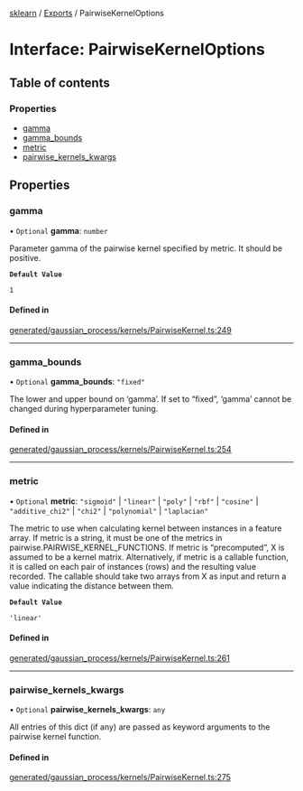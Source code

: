 [sklearn](../readme.md) / [Exports](../modules.md) / PairwiseKernelOptions

# Interface: PairwiseKernelOptions

## Table of contents

### Properties

- [gamma](PairwiseKernelOptions.md#gamma)
- [gamma\_bounds](PairwiseKernelOptions.md#gamma_bounds)
- [metric](PairwiseKernelOptions.md#metric)
- [pairwise\_kernels\_kwargs](PairwiseKernelOptions.md#pairwise_kernels_kwargs)

## Properties

### gamma

• `Optional` **gamma**: `number`

Parameter gamma of the pairwise kernel specified by metric. It should be positive.

**`Default Value`**

`1`

#### Defined in

[generated/gaussian_process/kernels/PairwiseKernel.ts:249](https://github.com/transitive-bullshit/scikit-learn-ts/blob/367336a/packages/sklearn/src/generated/gaussian_process/kernels/PairwiseKernel.ts#L249)

___

### gamma\_bounds

• `Optional` **gamma\_bounds**: ``"fixed"``

The lower and upper bound on ‘gamma’. If set to “fixed”, ‘gamma’ cannot be changed during hyperparameter tuning.

#### Defined in

[generated/gaussian_process/kernels/PairwiseKernel.ts:254](https://github.com/transitive-bullshit/scikit-learn-ts/blob/367336a/packages/sklearn/src/generated/gaussian_process/kernels/PairwiseKernel.ts#L254)

___

### metric

• `Optional` **metric**: ``"sigmoid"`` \| ``"linear"`` \| ``"poly"`` \| ``"rbf"`` \| ``"cosine"`` \| ``"additive_chi2"`` \| ``"chi2"`` \| ``"polynomial"`` \| ``"laplacian"``

The metric to use when calculating kernel between instances in a feature array. If metric is a string, it must be one of the metrics in pairwise.PAIRWISE\_KERNEL\_FUNCTIONS. If metric is “precomputed”, X is assumed to be a kernel matrix. Alternatively, if metric is a callable function, it is called on each pair of instances (rows) and the resulting value recorded. The callable should take two arrays from X as input and return a value indicating the distance between them.

**`Default Value`**

`'linear'`

#### Defined in

[generated/gaussian_process/kernels/PairwiseKernel.ts:261](https://github.com/transitive-bullshit/scikit-learn-ts/blob/367336a/packages/sklearn/src/generated/gaussian_process/kernels/PairwiseKernel.ts#L261)

___

### pairwise\_kernels\_kwargs

• `Optional` **pairwise\_kernels\_kwargs**: `any`

All entries of this dict (if any) are passed as keyword arguments to the pairwise kernel function.

#### Defined in

[generated/gaussian_process/kernels/PairwiseKernel.ts:275](https://github.com/transitive-bullshit/scikit-learn-ts/blob/367336a/packages/sklearn/src/generated/gaussian_process/kernels/PairwiseKernel.ts#L275)
